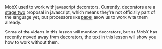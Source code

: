 
MobX used to work with javascript decorators. Currently, decorators are a [stage two](https://github.com/tc39/proposals#stage-2) proposal in javascript, which means they're not officially part of the language yet, but processors like [babel](https://babeljs.io/) allow us to work with them already.

  

Some of the videos in this lesson will mention decorators, but as MobX has recently moved away from decorators, the text in this lesson will show you how to work without them.